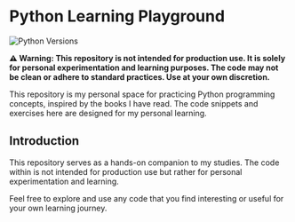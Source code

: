 # Python Learning Playground

<p align="left">
  <img src="https://img.shields.io/badge/Python-3.12-blue" alt="Python Versions">
</p>

**⚠️ Warning: This repository is not intended for production use. It is solely for personal experimentation and learning purposes. The code may not be clean or adhere to standard practices. Use at your own discretion.**

This repository is my personal space for practicing Python programming concepts, inspired by the books I have read. The code snippets and exercises here are designed for my personal learning.

## Introduction

This repository serves as a hands-on companion to my studies. The code within is not intended for production use but rather for personal experimentation and learning.

Feel free to explore and use any code that you find interesting or useful for your own learning journey.
